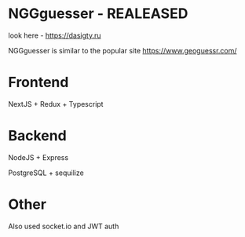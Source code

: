 # NGGguesser - REALEASED
look here - https://dasigty.ru


NGGguesser is similar to the popular site https://www.geoguessr.com/

# Frontend
NextJS + Redux + Typescript
# Backend
NodeJS + Express

PostgreSQL + sequilize
# Other
Also used socket.io and JWT auth
